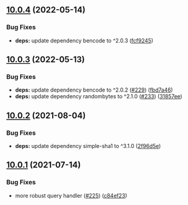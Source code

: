 ## [10.0.4](https://github.com/webtorrent/bittorrent-dht/compare/v10.0.3...v10.0.4) (2022-05-14)


### Bug Fixes

* **deps:** update dependency bencode to ^2.0.3 ([fcf9245](https://github.com/webtorrent/bittorrent-dht/commit/fcf924518fe6bb1a2022f350345100c9f6b2313e))

## [10.0.3](https://github.com/webtorrent/bittorrent-dht/compare/v10.0.2...v10.0.3) (2022-05-13)


### Bug Fixes

* **deps:** update dependency bencode to ^2.0.2 ([#229](https://github.com/webtorrent/bittorrent-dht/issues/229)) ([fbd7a46](https://github.com/webtorrent/bittorrent-dht/commit/fbd7a46d11683205529122780bdb98a182c08a43))
* **deps:** update dependency randombytes to ^2.1.0 ([#233](https://github.com/webtorrent/bittorrent-dht/issues/233)) ([31857ee](https://github.com/webtorrent/bittorrent-dht/commit/31857eeb8d78c27dc27e4579a581531e24818825))

## [10.0.2](https://github.com/webtorrent/bittorrent-dht/compare/v10.0.1...v10.0.2) (2021-08-04)


### Bug Fixes

* **deps:** update dependency simple-sha1 to ^3.1.0 ([2f96d5e](https://github.com/webtorrent/bittorrent-dht/commit/2f96d5e03d58fceded07d0dd154767071962dc44))

## [10.0.1](https://github.com/webtorrent/bittorrent-dht/compare/v10.0.0...v10.0.1) (2021-07-14)


### Bug Fixes

* more robust query handler ([#225](https://github.com/webtorrent/bittorrent-dht/issues/225)) ([c84ef23](https://github.com/webtorrent/bittorrent-dht/commit/c84ef23365508058766072b27fdaa4c3341e8d8a))
